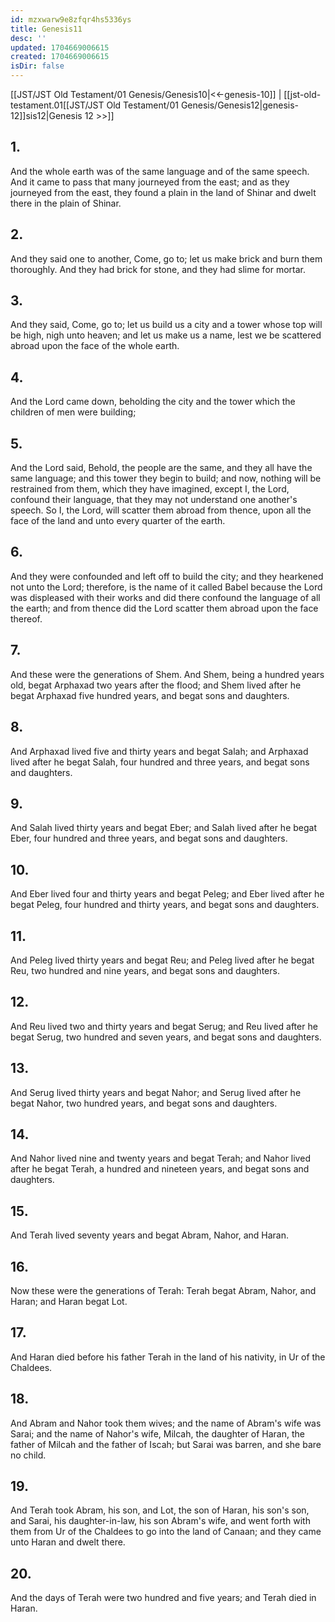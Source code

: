 ```yaml
---
id: mzxwarw9e8zfqr4hs5336ys
title: Genesis11
desc: ''
updated: 1704669006615
created: 1704669006615
isDir: false
---
```

[[JST/JST Old Testament/01 Genesis/Genesis10|<<-genesis-10]] | [[jst-old-testament.01[[JST/JST Old Testament/01 Genesis/Genesis12|genesis-12]]sis12|Genesis 12 >>]]
## 1.
And the whole earth was of the same language and of the same speech. And it came to pass that many journeyed from the east; and as they journeyed from the east, they found a plain in the land of Shinar and dwelt there in the plain of Shinar.
## 2.
And they said one to another, Come, go to; let us make brick and burn them thoroughly. And they had brick for stone, and they had slime for mortar.
## 3.
And they said, Come, go to; let us build us a city and a tower whose top will be high, nigh unto heaven; and let us make us a name, lest we be scattered abroad upon the face of the whole earth.
## 4.
And the Lord came down, beholding the city and the tower which the children of men were building;
## 5.
And the Lord said, Behold, the people are the same, and they all have the same language; and this tower they begin to build; and now, nothing will be restrained from them, which they have imagined, except I, the Lord, confound their language, that they may not understand one another\'s speech. So I, the Lord, will scatter them abroad from thence, upon all the face of the land and unto every quarter of the earth.
## 6.
And they were confounded and left off to build the city; and they hearkened not unto the Lord; therefore, is the name of it called Babel because the Lord was displeased with their works and did there confound the language of all the earth; and from thence did the Lord scatter them abroad upon the face thereof.
## 7.
And these were the generations of Shem. And Shem, being a hundred years old, begat Arphaxad two years after the flood; and Shem lived after he begat Arphaxad five hundred years, and begat sons and daughters.
## 8.
And Arphaxad lived five and thirty years and begat Salah; and Arphaxad lived after he begat Salah, four hundred and three years, and begat sons and daughters.
## 9.
And Salah lived thirty years and begat Eber; and Salah lived after he begat Eber, four hundred and three years, and begat sons and daughters.
## 10.
And Eber lived four and thirty years and begat Peleg; and Eber lived after he begat Peleg, four hundred and thirty years, and begat sons and daughters.
## 11.
And Peleg lived thirty years and begat Reu; and Peleg lived after he begat Reu, two hundred and nine years, and begat sons and daughters.
## 12.
And Reu lived two and thirty years and begat Serug; and Reu lived after he begat Serug, two hundred and seven years, and begat sons and daughters.
## 13.
And Serug lived thirty years and begat Nahor; and Serug lived after he begat Nahor, two hundred years, and begat sons and daughters.
## 14.
And Nahor lived nine and twenty years and begat Terah; and Nahor lived after he begat Terah, a hundred and nineteen years, and begat sons and daughters.
## 15.
And Terah lived seventy years and begat Abram, Nahor, and Haran.
## 16.
Now these were the generations of Terah: Terah begat Abram, Nahor, and Haran; and Haran begat Lot.
## 17.
And Haran died before his father Terah in the land of his nativity, in Ur of the Chaldees.
## 18.
And Abram and Nahor took them wives; and the name of Abram\'s wife was Sarai; and the name of Nahor\'s wife, Milcah, the daughter of Haran, the father of Milcah and the father of Iscah; but Sarai was barren, and she bare no child.
## 19.
And Terah took Abram, his son, and Lot, the son of Haran, his son\'s son, and Sarai, his daughter-in-law, his son Abram\'s wife, and went forth with them from Ur of the Chaldees to go into the land of Canaan; and they came unto Haran and dwelt there.
## 20.
And the days of Terah were two hundred and five years; and Terah died in Haran.

